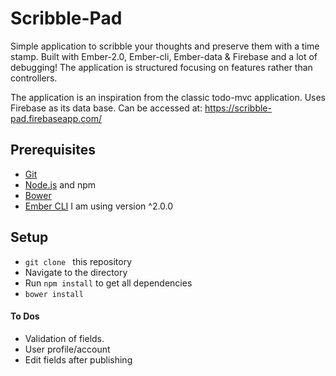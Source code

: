 # Scribble-Pad

Simple application to scribble your thoughts and preserve them with a time stamp.
Built with Ember-2.0, Ember-cli, Ember-data & Firebase and a lot of debugging!
The application is structured focusing on features rather than controllers.

The application is an inspiration from the classic todo-mvc application. Uses Firebase as its data base. 
Can be accessed at: https://scribble-pad.firebaseapp.com/

## Prerequisites

* [Git](http://git-scm.com/)
* [Node.js](http://nodejs.org/) and npm
* [Bower](http://bower.io/)
* [Ember CLI](http://www.ember-cli.com/) I am using version ^2.0.0

## Setup

* `git clone ` this repository
* Navigate to the directory
* Run `npm install` to get all dependencies
* `bower install`

#### To Dos
* Validation of fields. 
* User profile/account
* Edit fields after publishing


